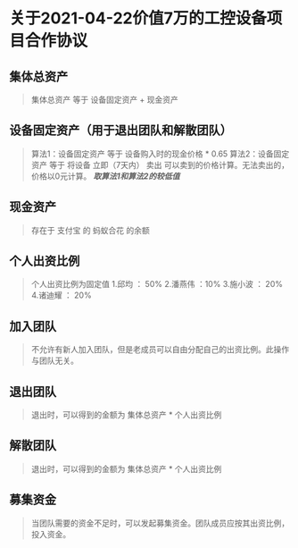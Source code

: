 # 关于2021-04-22价值7万的工控设备项目合作协议

## 集体总资产
> 集体总资产 等于 设备固定资产 + 现金资产

## 设备固定资产（用于退出团队和解散团队）
> 算法1：设备固定资产 等于 设备购入时的现金价格 * 0.65 
> 算法2：设备固定资产 等于 将设备 立即（7天内） 卖出 可以卖到的价格计算。无法卖出的，价格以0元计算。 
***取算法1和算法2的较低值***

## 现金资产
> 存在于 支付宝 的 蚂蚁合花 的余额

## 个人出资比例
> 个人出资比例为固定值
> 1.邱均 ： 50% 
> 2.潘燕伟 ：10%
> 3.施小波 ： 20% 
> 4.诸迪耀 ： 20% 

## 加入团队
> 不允许有新人加入团队，但是老成员可以自由分配自己的出资比例。此操作与团队无关。

## 退出团队
> 退出时，可以得到的金额为   集体总资产 * 个人出资比例 


## 解散团队
> 退出时，可以得到的金额为   集体总资产 * 个人出资比例 

## 募集资金
> 当团队需要的资金不足时，可以发起募集资金。团队成员应按其出资比例，投入资金。
